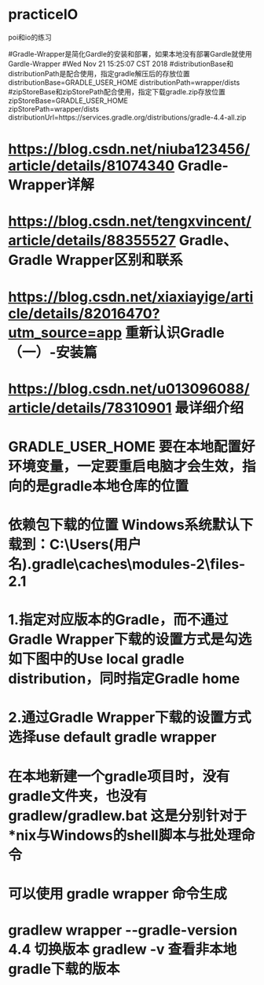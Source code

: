 # practiceIO
poi和io的练习


#Gradle-Wrapper是简化Gardle的安装和部署，如果本地没有部署Gardle就使用Gardle-Wrapper
#Wed Nov 21 15:25:07 CST 2018
#distributionBase和distributionPath是配合使用，指定gradle解压后的存放位置
distributionBase=GRADLE_USER_HOME
distributionPath=wrapper/dists
#zipStoreBase和zipStorePath配合使用，指定下载gradle.zip存放位置
zipStoreBase=GRADLE_USER_HOME  
zipStorePath=wrapper/dists
distributionUrl=https\://services.gradle.org/distributions/gradle-4.4-all.zip

# https://blog.csdn.net/niuba123456/article/details/81074340 Gradle-Wrapper详解
# https://blog.csdn.net/tengxvincent/article/details/88355527 Gradle、Gradle Wrapper区别和联系
# https://blog.csdn.net/xiaxiayige/article/details/82016470?utm_source=app 重新认识Gradle（一）-安装篇
# https://blog.csdn.net/u013096088/article/details/78310901 最详细介绍

# GRADLE_USER_HOME 要在本地配置好环境变量，一定要重启电脑才会生效，指向的是gradle本地仓库的位置
# 依赖包下载的位置 Windows系统默认下载到：C:\Users\(用户名)\.gradle\caches\modules-2\files-2.1

# 1.指定对应版本的Gradle，而不通过Gradle Wrapper下载的设置方式是勾选如下图中的Use local gradle distribution，同时指定Gradle home

# 2.通过Gradle Wrapper下载的设置方式 选择use default gradle wrapper

# 在本地新建一个gradle项目时，没有gradle文件夹，也没有gradlew/gradlew.bat 这是分别针对于*nix与Windows的shell脚本与批处理命令
# 可以使用 gradle wrapper 命令生成

# gradlew wrapper --gradle-version 4.4 切换版本  gradlew -v 查看非本地gradle下载的版本



